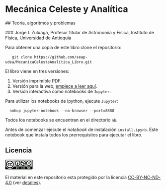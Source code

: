 # Mecánica Celeste y Analítica

## Teoría, algoritmos y problemas

### Jorge I. Zuluaga, Profesor titular de Astronomía y Física, Instituto de Física, Universidad de Antioquia

Para obtener una copia de este libro clone el repositorio:

   ```
      git clone https://github.com/seap-udea/MecanicaCelesteAnalitica_Libro.git
   ```

El libro viene en tres versiones:

1. Versión imprimible PDF.
2. Versión para la web, [empiece a leer aquí](html/index.html).
3. Versión interactiva como notebooks de `Jupyter`.

Para utilizar los notebooks de Ipython, ejecute `Jupyter`:

   ```
     nohup jupyter-notebook --no-browser --port=8888
   ```

Todos los notebooks se encuentran en el directorio `nb`. 

Antes de comenzar ejecute el *notebook* de instalación
`install.ipynb`.  Este notebook que instala todos los
prerrequisitos para ejecutar el libro.

## Licencia

![CC-BY-NC-ND-4.0](CC-BY-NC-ND-4.0.png)

El material en este repositorio esta protegido por la licencia
[CC-BY-NC-ND-4.0](CC-BY-NC-ND-4.0) (ver [detalles](https://creativecommons.org/licenses/by-nc-nd/4.0/)).

